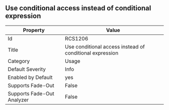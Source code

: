 ## Use conditional access instead of conditional expression

Property | Value
--- | --- 
Id | RCS1206
Title | Use conditional access instead of conditional expression
Category | Usage
Default Severity | Info
Enabled by Default | yes
Supports Fade-Out | False
Supports Fade-Out Analyzer | False
